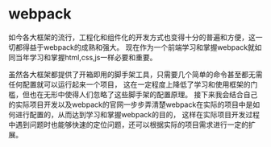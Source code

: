 # webpack

如今各大框架的流行，工程化和组件化的开发方式也变得十分的普遍和方便，这一切都得益于webpack的成熟和强大。
现在作为一个前端学习和掌握webpack就如同当年学习和掌握html,css,js一样必要和重要。

虽然各大框架都提供了开箱即用的脚手架工具，只需要几个简单的命令甚至都无需任何配置就可以运行起来一个项目，
这在一定程度上降低了学习和使用框架的门槛，但也在无形中使得人们忽略了这些脚手架的配置原理。
接下来我会结合自己的实际项目开发以及webpack的官网一步步弄清楚webpack在实际的项目中是如何进行配置的，从而达到学习和掌握webpack的目的，
这样在实际项目开发过程中遇到问题时也能够快速的定位问题，还可以根据实际的项目需求进行一定的扩展。
